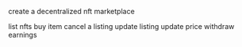 create a decentralized nft marketplace

list nfts
buy item
cancel a listing
update listing update price
withdraw earnings

